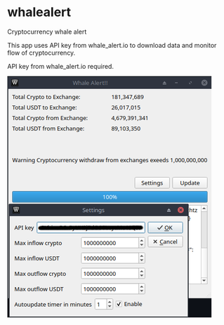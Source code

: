 # whalealert
Cryptocurrency whale alert

This app uses API key from whale_alert.io to download data and monitor flow of cryptocurrency.

API key from whale_alert.io required.

![Welcome screen](https://github.com/QTinman/whalealert/blob/main/whalealert.png)
